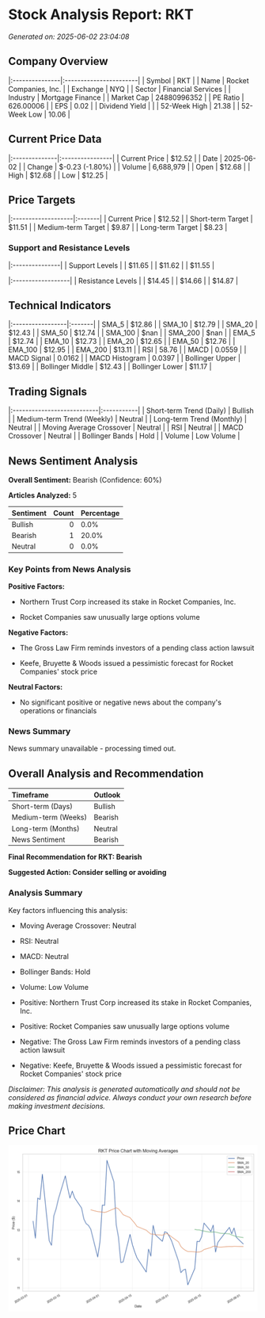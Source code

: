 # Stock Analysis Report: RKT

*Generated on: 2025-06-02 23:04:08*


## Company Overview

|:---------------|:-----------------------|
| Symbol         | RKT                    |
| Name           | Rocket Companies, Inc. |
| Exchange       | NYQ                    |
| Sector         | Financial Services     |
| Industry       | Mortgage Finance       |
| Market Cap     | 24880996352            |
| PE Ratio       | 626.00006              |
| EPS            | 0.02                   |
| Dividend Yield |                        |
| 52-Week High   | 21.38                  |
| 52-Week Low    | 10.06                  |


## Current Price Data

|:--------------|:----------------|
| Current Price | $12.52          |
| Date          | 2025-06-02      |
| Change        | $-0.23 (-1.80%) |
| Volume        | 6,688,979       |
| Open          | $12.68          |
| High          | $12.68          |
| Low           | $12.25          |


## Price Targets

|:-------------------|:-------|
| Current Price      | $12.52 |
| Short-term Target  | $11.51 |
| Medium-term Target | $9.87  |
| Long-term Target   | $8.23  |


### Support and Resistance Levels

|:---------------|
| Support Levels |
| $11.65         |
| $11.62         |
| $11.55         |


|:------------------|
| Resistance Levels |
| $14.45            |
| $14.66            |
| $14.87            |


## Technical Indicators

|:-----------------|:-------|
| SMA_5            | $12.86 |
| SMA_10           | $12.79 |
| SMA_20           | $12.43 |
| SMA_50           | $12.74 |
| SMA_100          | $nan   |
| SMA_200          | $nan   |
| EMA_5            | $12.74 |
| EMA_10           | $12.73 |
| EMA_20           | $12.65 |
| EMA_50           | $12.76 |
| EMA_100          | $12.95 |
| EMA_200          | $13.11 |
| RSI              | 58.76  |
| MACD             | 0.0559 |
| MACD Signal      | 0.0162 |
| MACD Histogram   | 0.0397 |
| Bollinger Upper  | $13.69 |
| Bollinger Middle | $12.43 |
| Bollinger Lower  | $11.17 |


## Trading Signals

|:---------------------------|:-----------|
| Short-term Trend (Daily)   | Bullish    |
| Medium-term Trend (Weekly) | Neutral    |
| Long-term Trend (Monthly)  | Neutral    |
| Moving Average Crossover   | Neutral    |
| RSI                        | Neutral    |
| MACD Crossover             | Neutral    |
| Bollinger Bands            | Hold       |
| Volume                     | Low Volume |


## News Sentiment Analysis

**Overall Sentiment:** Bearish (Confidence: 60%)

**Articles Analyzed:** 5


| Sentiment   |   Count | Percentage   |
|:------------|--------:|:-------------|
| Bullish     |       0 | 0.0%         |
| Bearish     |       1 | 20.0%        |
| Neutral     |       0 | 0.0%         |


### Key Points from News Analysis

**Positive Factors:**

- Northern Trust Corp increased its stake in Rocket Companies, Inc.

- Rocket Companies saw unusually large options volume



**Negative Factors:**

- The Gross Law Firm reminds investors of a pending class action lawsuit

- Keefe, Bruyette & Woods issued a pessimistic forecast for Rocket Companies' stock price



**Neutral Factors:**

- No significant positive or negative news about the company's operations or financials



### News Summary

News summary unavailable - processing timed out.


## Overall Analysis and Recommendation

| Timeframe           | Outlook   |
|:--------------------|:----------|
| Short-term (Days)   | Bullish   |
| Medium-term (Weeks) | Bearish   |
| Long-term (Months)  | Neutral   |
| News Sentiment      | Bearish   |


**Final Recommendation for RKT: Bearish**

**Suggested Action: Consider selling or avoiding**


### Analysis Summary

Key factors influencing this analysis:

- Moving Average Crossover: Neutral

- RSI: Neutral

- MACD: Neutral

- Bollinger Bands: Hold

- Volume: Low Volume

- Positive: Northern Trust Corp increased its stake in Rocket Companies, Inc.

- Positive: Rocket Companies saw unusually large options volume

- Negative: The Gross Law Firm reminds investors of a pending class action lawsuit

- Negative: Keefe, Bruyette & Woods issued a pessimistic forecast for Rocket Companies' stock price



*Disclaimer: This analysis is generated automatically and should not be considered as financial advice. Always conduct your own research before making investment decisions.*



## Price Chart

![RKT Price Chart](reports\charts\RKT_price_chart.png)
